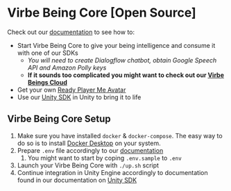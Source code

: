 # Virbe Being Core [Open Source]

Check out our [documentation](https://docs.virbe.ai) to see how to: 
* Start Virbe Being Core to give your being intelligence and consume it with one of our SDKs
  * _You will need to create Dialogflow chatbot, obtain Google Speech API and Amazon Polly keys_
  * **If it sounds too complicated you might want to check out our [Virbe Beings Cloud](https://hub.virbe.app/)**
* Get your own [Ready Player Me Avatar](https://virbe.readyplayer.me)
* Use our [Unity SDK](https://docs.virbe.ai/deploy-being/unity) in Unity to bring it to life

## Virbe Being Core Setup
1. Make sure you have installed `docker` & `docker-compose`. The easy way to do so is to install [Docker Desktop](https://www.docker.com/products/docker-desktop) on your system.
2. Prepare `.env` file accordingly to our [documentation](https://docs.virbe.ai/open-source/configuration)
   1. You might want to start by coping `.env.sample` to `.env` 
3. Launch your Virbe Being Core with `./up.sh` script
4. Continue integration in Unity Engine accordingly to documentation found in our documentation on [Unity SDK](https://docs.virbe.ai/deploy-being/unity) 
